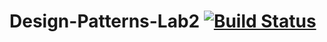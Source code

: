 # Design-Patterns-Lab2 [![Build Status](https://travis-ci.org/MrTrojan52/Design-Patterns-Lab2.svg?branch=Iterator_Decorator)](https://travis-ci.org/MrTrojan52/Design-Patterns-Lab2)

